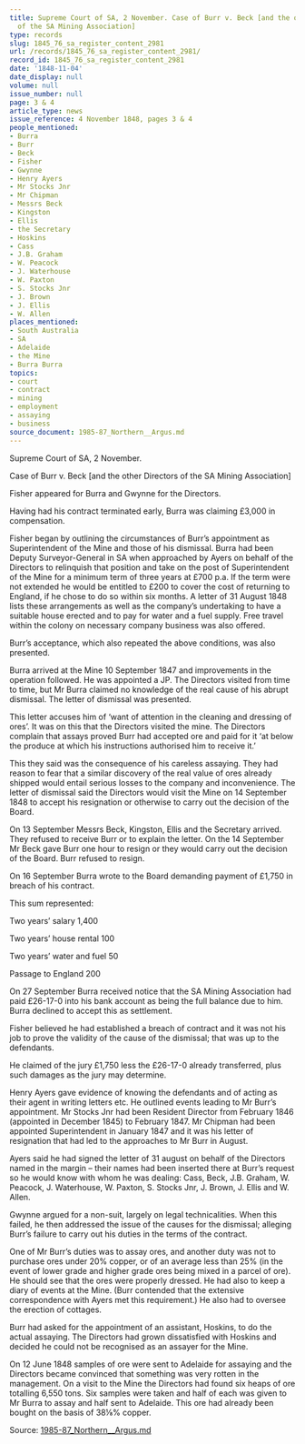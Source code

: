 ```yaml
---
title: Supreme Court of SA, 2 November. Case of Burr v. Beck [and the other Directors
  of the SA Mining Association]
type: records
slug: 1845_76_sa_register_content_2981
url: /records/1845_76_sa_register_content_2981/
record_id: 1845_76_sa_register_content_2981
date: '1848-11-04'
date_display: null
volume: null
issue_number: null
page: 3 & 4
article_type: news
issue_reference: 4 November 1848, pages 3 & 4
people_mentioned:
- Burra
- Burr
- Beck
- Fisher
- Gwynne
- Henry Ayers
- Mr Stocks Jnr
- Mr Chipman
- Messrs Beck
- Kingston
- Ellis
- the Secretary
- Hoskins
- Cass
- J.B. Graham
- W. Peacock
- J. Waterhouse
- W. Paxton
- S. Stocks Jnr
- J. Brown
- J. Ellis
- W. Allen
places_mentioned:
- South Australia
- SA
- Adelaide
- the Mine
- Burra Burra
topics:
- court
- contract
- mining
- employment
- assaying
- business
source_document: 1985-87_Northern__Argus.md
---
```


Supreme Court of SA, 2 November.

Case of Burr v. Beck [and the other Directors of the SA Mining Association]

Fisher appeared for Burra and Gwynne for the Directors.

Having had his contract terminated early, Burra was claiming £3,000 in compensation.

Fisher began by outlining the circumstances of Burr’s appointment as Superintendent of the Mine and those of his dismissal.  Burra had been Deputy Surveyor-General in SA when approached by Ayers on behalf of the Directors to relinquish that position and take on the post of Superintendent of the Mine for a minimum term of three years at £700 p.a.  If the term were not extended he would be entitled to £200 to cover the cost of returning to England, if he chose to do so within six months.  A letter of 31 August 1848 lists these arrangements as well as the company’s undertaking to have a suitable house erected and to pay for water and a fuel supply.  Free travel within the colony on necessary company business was also offered.

Burr’s acceptance, which also repeated the above conditions, was also presented.

Burra arrived at the Mine 10 September 1847 and improvements in the operation followed.  He was appointed a JP.  The Directors visited from time to time, but Mr Burra claimed no knowledge of the real cause of his abrupt dismissal.  The letter of dismissal was presented.

This letter accuses him of ‘want of attention in the cleaning and dressing of ores’.  It was on this that the Directors visited the mine.  The Directors complain that assays proved Burr had accepted ore and paid for it ‘at below the produce at which his instructions authorised him to receive it.’

This they said was the consequence of his careless assaying.  They had reason to fear that a similar discovery of the real value of ores already shipped would entail serious losses to the company and inconvenience.  The letter of dismissal said the Directors would visit the Mine on 14 September 1848 to accept his resignation or otherwise to carry out the decision of the Board.

On 13 September Messrs Beck, Kingston, Ellis and the Secretary arrived.  They refused to receive Burr or to explain the letter.  On the 14 September Mr Beck gave Burr one hour to resign or they would carry out the decision of the Board.  Burr refused to resign.

On 16 September Burra wrote to the Board demanding payment of £1,750 in breach of his contract.

This sum represented:

Two years’ salary	1,400

Two years’ house rental	100

Two years’ water and fuel	50

Passage to England	200

On 27 September Burra received notice that the SA Mining Association had paid £26-17-0 into his bank account as being the full balance due to him.  Burra declined to accept this as settlement.

Fisher believed he had established a breach of contract and it was not his job to prove the validity of the cause of the dismissal; that was up to the defendants.

He claimed of the jury £1,750 less the £26-17-0 already transferred, plus such damages as the jury may determine.

Henry Ayers gave evidence of knowing the defendants and of acting as their agent in writing letters etc. He outlined events leading to Mr Burr’s appointment.  Mr Stocks Jnr had been Resident Director from February 1846 (appointed in December 1845) to February 1847.  Mr Chipman had been appointed Superintendent in January 1847 and it was his letter of resignation that had led to the approaches to Mr Burr in August.

Ayers said he had signed the letter of 31 august on behalf of the Directors named in the margin – their names had been inserted there at Burr’s request so he would know with whom he was dealing: Cass, Beck, J.B. Graham, W. Peacock, J. Waterhouse, W. Paxton, S. Stocks Jnr, J. Brown, J. Ellis and W. Allen.

Gwynne argued for a non-suit, largely on legal technicalities.  When this failed, he then addressed the issue of the causes for the dismissal; alleging Burr’s failure to carry out his duties in the terms of the contract.

One of Mr Burr’s duties was to assay ores, and another duty was not to purchase ores under 20% copper, or of an average less than 25% (in the event of lower grade and higher grade ores being mixed in a parcel of ore).  He should see that the ores were properly dressed.  He had also to keep a diary of events at the Mine.  (Burr contended that the extensive correspondence with Ayers met this requirement.)  He also had to oversee the erection of cottages.

Burr had asked for the appointment of an assistant, Hoskins, to do the actual assaying.  The Directors had grown dissatisfied with Hoskins and decided he could not be recognised as an assayer for the Mine.

On 12 June 1848 samples of ore were sent to Adelaide for assaying and the Directors became convinced that something was very rotten in the management.  On a visit to the Mine the Directors had found six heaps of ore totalling 6,550 tons.  Six samples were taken and half of each was given to Mr Burra to assay and half sent to Adelaide.  This ore had already been bought on the basis of 38⅛% copper.

Source: [1985-87_Northern__Argus.md](/downloads/markdown/1985-87_Northern__Argus.md)
